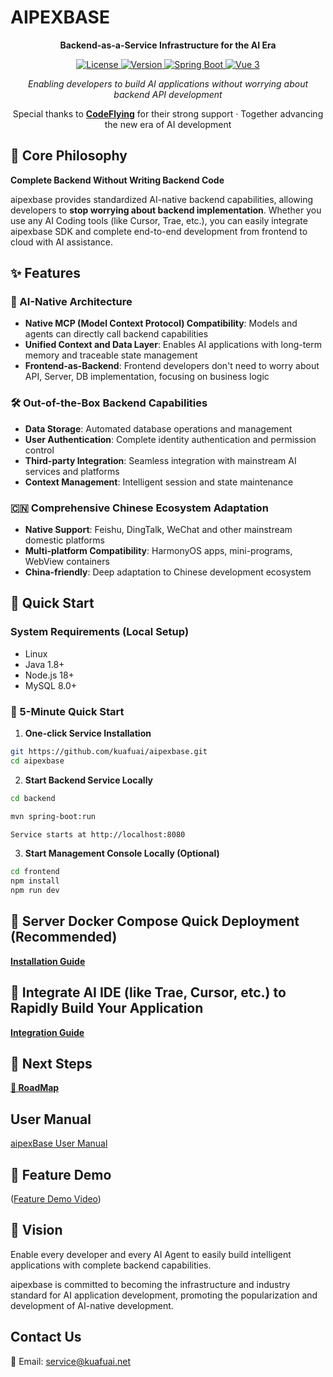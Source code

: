 # AIPEXBASE

<p align="center">
  <strong>Backend-as-a-Service Infrastructure for the AI Era</strong>
</p>
<p align="center">
  <a href="https://opensource.org/license/apache-2-0">
    <img src="https://img.shields.io/badge/license-Apache%202.0-blue.svg" alt="License">
  </a>
  <a href="https://github.com/kuafuai/aipexbase">
    <img src="https://img.shields.io/badge/version-1.0.0-brightgreen.svg" alt="Version">
  </a>
  <a href="https://spring.io/projects/spring-boot">
    <img src="https://img.shields.io/badge/Spring%20Boot-2-brightgreen.svg" alt="Spring Boot">
  </a>
  <a href="https://vuejs.org/">
    <img src="https://img.shields.io/badge/Vue-3-green.svg" alt="Vue 3">
  </a>
</p>
<p align="center">
  <em>Enabling developers to build AI applications without worrying about backend API development</em>
</p>

<p align="center">
  Special thanks to <a href="https://www.codeflying.net/"><strong>CodeFlying</strong></a> for their strong support · Together advancing the new era of AI development
</p> 

## 🚀 Core Philosophy

**Complete Backend Without Writing Backend Code**

aipexbase provides standardized AI-native backend capabilities, allowing developers to **stop worrying about backend implementation**. Whether you use any AI Coding tools (like Cursor, Trae, etc.), you can easily integrate aipexbase SDK and complete end-to-end development from frontend to cloud with AI assistance.

## ✨ Features

### 🧠 AI-Native Architecture
- **Native MCP (Model Context Protocol) Compatibility**: Models and agents can directly call backend capabilities
- **Unified Context and Data Layer**: Enables AI applications with long-term memory and traceable state management
- **Frontend-as-Backend**: Frontend developers don't need to worry about API, Server, DB implementation, focusing on business logic

### 🛠️ Out-of-the-Box Backend Capabilities
- **Data Storage**: Automated database operations and management
- **User Authentication**: Complete identity authentication and permission control
- **Third-party Integration**: Seamless integration with mainstream AI services and platforms
- **Context Management**: Intelligent session and state maintenance

### 🇨🇳 Comprehensive Chinese Ecosystem Adaptation
- **Native Support**: Feishu, DingTalk, WeChat and other mainstream domestic platforms
- **Multi-platform Compatibility**: HarmonyOS apps, mini-programs, WebView containers
- **China-friendly**: Deep adaptation to Chinese development ecosystem


## 🎯 Quick Start

### System Requirements (Local Setup)
- Linux
- Java 1.8+
- Node.js 18+
- MySQL 8.0+

### 🚀 5-Minute Quick Start

1. **One-click Service Installation**
```bash
git https://github.com/kuafuai/aipexbase.git
cd aipexbase
```
2. **Start Backend Service Locally**
```bash
cd backend

mvn spring-boot:run

Service starts at http://localhost:8080
```
3. **Start Management Console Locally (Optional)**
```bash
cd frontend
npm install
npm run dev
```


## 🚀 Server Docker Compose Quick Deployment (Recommended)
  [**Installation Guide**](./docs/INSTALL.md)

## 🚀 Integrate AI IDE (like Trae, Cursor, etc.) to Rapidly Build Your Application
  [**Integration Guide**](./docs/IntegrationAI.md)

## 🚀 Next Steps
[**📅 RoadMap**](./docs/ROADMAP.md)

## User Manual
[aipexBase User Manual](https://vvx03gck2p.feishu.cn/docx/LSsLdYZQfoAo3zxTkwrcJuGVnC3)

## 🎥 Feature Demo
([Feature Demo Video](https://kuafuai.obs.cn-east-3.myhuaweicloud.com/codeflying/static/media/aipexbase-zh.mp4))


## 🌟 Vision
Enable every developer and every AI Agent to easily build intelligent applications with complete backend capabilities.

aipexbase is committed to becoming the infrastructure and industry standard for AI application development, promoting the popularization and development of AI-native development.

## Contact Us
📮 Email: service@kuafuai.net
 
